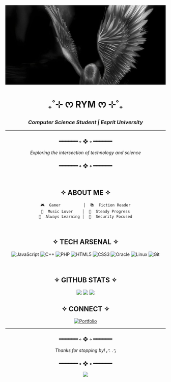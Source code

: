 <div align="center">
<img src="https://raw.githubusercontent.com/tirtir45/tirtir45/main/ad4317f6cc4dbf9078cf468cf490b481.jpg" width="100%" height="250px" style="object-fit: cover;" />

# ₊˚⊹ ᰔ RYM ᰔ ⊹˚₊

### *Computer Science Student | Esprit University*

---

### ━━━━━━ ◦ ❖ ◦ ━━━━━━

*Exploring the intersection of technology and science*  

### ━━━━━━ ◦ ❖ ◦ ━━━━━━

<br>

## ✧ ABOUT ME ✧

```
🎮  Gamer          │  📚  Fiction Reader
🎵  Music Lover    │  🐢  Steady Progress
🌱  Always Learning │  🔐  Security Focused
```

<br>

## ✧ TECH ARSENAL ✧

![JavaScript](https://img.shields.io/badge/JavaScript-000000?style=for-the-badge&logo=javascript&logoColor=white)
![C++](https://img.shields.io/badge/C++-000000?style=for-the-badge&logo=cplusplus&logoColor=white)
![PHP](https://img.shields.io/badge/PHP-000000?style=for-the-badge&logo=php&logoColor=white)
![HTML5](https://img.shields.io/badge/HTML5-000000?style=for-the-badge&logo=html5&logoColor=white)
![CSS3](https://img.shields.io/badge/CSS3-000000?style=for-the-badge&logo=css3&logoColor=white)
![Oracle](https://img.shields.io/badge/Oracle-000000?style=for-the-badge&logo=oracle&logoColor=white)
![Linux](https://img.shields.io/badge/Linux-000000?style=for-the-badge&logo=linux&logoColor=white)
![Git](https://img.shields.io/badge/Git-000000?style=for-the-badge&logo=git&logoColor=white)

<br>

## ✧ GITHUB STATS ✧

<img width="49%" src="https://github-readme-stats.vercel.app/api?username=tirtir45&show_icons=true&theme=dark&hide_border=true&bg_color=0d1117&title_color=ffffff&text_color=c9d1d9&icon_color=ffffff" />
<img width="49%" src="https://github-readme-streak-stats.herokuapp.com/?user=tirtir45&theme=dark&hide_border=true&background=0d1117&stroke=ffffff&ring=ffffff&fire=ffffff&currStreakLabel=ffffff" />

<img width="49%" src="https://github-readme-stats.vercel.app/api/top-langs/?username=tirtir45&layout=compact&theme=dark&hide_border=true&bg_color=0d1117&title_color=ffffff&text_color=c9d1d9" />

<br>

## ✧ CONNECT ✧

[![Portfolio](https://img.shields.io/badge/Portfolio-000000?style=for-the-badge&logo=todoist&logoColor=white)](https://rymstportfolio.netlify.app)

---

### ━━━━━━ ◦ ❖ ◦ ━━━━━━

*Thanks for stopping by! ₍ᐢ. .ᐢ₎*

### ━━━━━━ ◦ ❖ ◦ ━━━━━━

<img src="https://capsule-render.vercel.app/api?type=waving&color=0:000000,100:1a1a1a&height=120&section=footer" width="100%"/>

</div>
